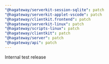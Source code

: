```yaml
---
"@hagateway/serverkit-session-sqlite": patch
"@hagateway/serverkit-applet-vscode": patch
"@hagateway/clientkit.frontend": patch
"@hagateway/serverkit-linux": patch
"@hagateway/scripts-linux": patch
"@hagateway/clientkit": patch
"@hagateway/server": patch
"@hagateway/api": patch
---
```


Internal test release
